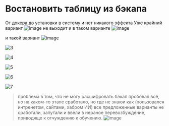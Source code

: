 # Востановить таблицу из бэкапа
От докера до установки в систему и нет никакого эффекта
Уже крайний вариант 
![image](https://github.com/user-attachments/assets/a5b48825-1a0c-4fd4-9391-07f1533f5e32)
не выходит и в таком варианте
![image](https://github.com/user-attachments/assets/ed7b6576-0ba5-4e71-a895-384c137814f3)

и такой вариант
![image](https://github.com/user-attachments/assets/a59ce85e-f69f-497b-bca0-3dc33993a42b)

![3](https://github.com/user-attachments/assets/51b5e35c-c42f-4526-8365-8ac07a712519)

![4](https://github.com/user-attachments/assets/022ddfb1-068f-42c1-a4df-52794857451a)

![5](https://github.com/user-attachments/assets/1fe3550f-a770-49ca-8b09-4f60bab2d6f6)

![6](https://github.com/user-attachments/assets/95ff5037-631f-4c8b-bfd1-8537c74d3c25)

![7](https://github.com/user-attachments/assets/a82ffd0d-c793-4533-ae26-445221a3f13e)

> проблема в том, что не могу расшифровать бэкап
> пробовал всё, но на каком-то этапе сработало, но где не знаюи как (пользовался интренетом, сайтами, хабром ИИ)
> все предложенные варианты не сработали, запутали и ввели в нераное перевозбуждение, приводяще к отчуждению к обучению.
![image](https://github.com/user-attachments/assets/5dd3d479-0a8c-45c4-94ea-aa1dd833909e)
